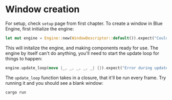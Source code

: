 # Window creation

For setup, check `setup` page from first chapter. To create a window in Blue Engine, first initialize the engine:

```rust
let mut engine = Engine::new(WindowDescriptor::default()).expect("Couldn't init the Engine"); 
```

This will initalize the engine, and making components ready for use. The engine by itself can't do anything, you'll need to start the update loop for things to happen:

```rust
engine.update_loop(move |_, _, _, _, _| {}).expect("Error during update loop");
```

The `update_loop` function takes in a closure, that it'll be run every frame. Try running it and you should see a blank window:

```bash
cargo run
```

